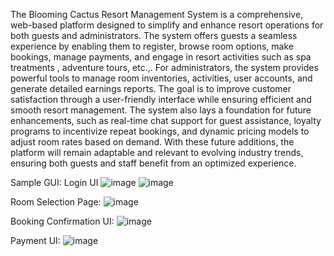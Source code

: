 The Blooming Cactus Resort Management System is a comprehensive, web-based platform designed to simplify and enhance resort operations for both guests and administrators. The system offers guests a seamless experience by enabling them to register, browse room options, make bookings, manage payments, and engage in resort activities such as spa treatments , adventure tours, etc.,.
For administrators, the system provides powerful tools to manage room inventories, activities, user accounts, and generate detailed earnings reports. The goal is to improve customer satisfaction through a user-friendly interface while ensuring efficient and smooth resort management.
The system also lays a foundation for future enhancements, such as real-time chat support for guest assistance, loyalty programs to incentivize repeat bookings, and dynamic pricing models to adjust room rates based on demand. With these future additions, the platform will remain adaptable and relevant to evolving industry trends, ensuring both guests and staff benefit from an optimized experience.

Sample GUI:
Login UI
![image](https://github.com/user-attachments/assets/7959d97a-0a9e-4d5e-a7a2-bb7e67c8b565)
![image](https://github.com/user-attachments/assets/de5690d8-5f02-4a2c-b2ff-9539300c3e78)

Room Selection Page:
![image](https://github.com/user-attachments/assets/3b25b85e-6480-40f5-b324-64ac56ee618b)

Booking Confirmation UI:
![image](https://github.com/user-attachments/assets/479b6630-d479-44c6-aedd-5678f65e5803)

Payment UI:
![image](https://github.com/user-attachments/assets/e98fe4b5-d4fe-450e-a021-00f7f9c03b35)






